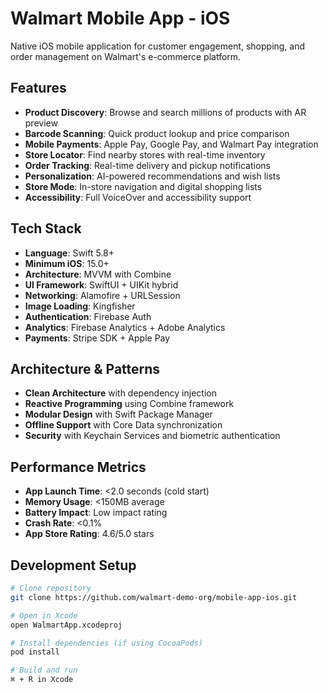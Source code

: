 # Walmart Mobile App - iOS

Native iOS mobile application for customer engagement, shopping, and order management on Walmart's e-commerce platform.

## Features
- **Product Discovery**: Browse and search millions of products with AR preview
- **Barcode Scanning**: Quick product lookup and price comparison
- **Mobile Payments**: Apple Pay, Google Pay, and Walmart Pay integration
- **Store Locator**: Find nearby stores with real-time inventory
- **Order Tracking**: Real-time delivery and pickup notifications
- **Personalization**: AI-powered recommendations and wish lists
- **Store Mode**: In-store navigation and digital shopping lists
- **Accessibility**: Full VoiceOver and accessibility support

## Tech Stack
- **Language**: Swift 5.8+
- **Minimum iOS**: 15.0+
- **Architecture**: MVVM with Combine
- **UI Framework**: SwiftUI + UIKit hybrid
- **Networking**: Alamofire + URLSession
- **Image Loading**: Kingfisher
- **Authentication**: Firebase Auth
- **Analytics**: Firebase Analytics + Adobe Analytics
- **Payments**: Stripe SDK + Apple Pay

## Architecture & Patterns
- **Clean Architecture** with dependency injection
- **Reactive Programming** using Combine framework
- **Modular Design** with Swift Package Manager
- **Offline Support** with Core Data synchronization
- **Security** with Keychain Services and biometric authentication

## Performance Metrics
- **App Launch Time**: <2.0 seconds (cold start)
- **Memory Usage**: <150MB average
- **Battery Impact**: Low impact rating
- **Crash Rate**: <0.1%
- **App Store Rating**: 4.6/5.0 stars

## Development Setup
```bash
# Clone repository
git clone https://github.com/walmart-demo-org/mobile-app-ios.git

# Open in Xcode
open WalmartApp.xcodeproj

# Install dependencies (if using CocoaPods)
pod install

# Build and run
⌘ + R in Xcode
